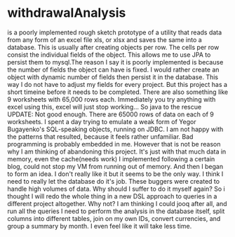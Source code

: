 # withdrawalAnalysis

is a poorly implemented rough sketch prototype of a utility that reads data from any form of an excel file xls, or xlsx and saves the same into a database. This is usually after creating objects per row. The cells per row consist the individual fields of the object. This allows me to use JPA to persist them to mysql.The reason I say it is poorly implemented is because the number of fields the object can have is fixed. I would rather create an object with dynamic number of fields then persist it in the database. This way I do not have to adjust my fields for every project. But this project has a short timeine before it needs to be completed. There are also something like 9 worksheets with 65,000 rows each. Immediately you try anything with excel using this, excel will just stop working... So java to the rescue UPDATE: Not good enough. There are 65000 rows of data on each of 9 worksheets. I spent a day trying to emulate a weak form of Yegor Bugayenko's SQL-speaking objects, running on JDBC. I am not happy with the patterns that resulted, because it feels rather unfamiliar. Bad programming is probably embedded in me. However that is not be reason why I am thinking of abandoning this project. It's just with that much data in memory, even the cache(needs work) I implemented following a certain blog, could not stop my VM from running out of memory. And then I began to form an idea. I don't really like it but it seems to be the only way. I think I need to really let the database do it's job. These buggers were created to handle high volumes of data. Why should I suffer to do it myself again? So i thought I will redo the whole thing in a new DSL approach to queries in a different project altogether. Why not? I am thinking I could jooq after all, and run all the queries I need to perform the analysis in the database itself, split columns into different tables, join on my own IDs, convert currencies, and group a summary by month. I even feel like it will take less time.
